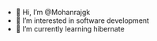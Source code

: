 - 👋 Hi, I’m @Mohanrajgk
- 👀 I’m interested in software development
- 🌱 I’m currently learning hibernate

<!---
Mohanrajgk/Mohanrajgk is a ✨ special ✨ repository because its `README.md` (this file) appears on your GitHub profile.
You can click the Preview link to take a look at your changes.
--->
